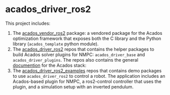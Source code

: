 # acados_driver_ros2

This project includes:
1. The [acados_vendor_ros2](https://github.com/ICube-Robotics/acados_vendor_ros2) package: a vendored package for the Acados optimization framework that exposes both the C library and the Python library (`acados_template` python module).
2. The [acados_driver_ros2](https://github.com/ICube-Robotics/acados_driver_ros2) repos that contains the helper packages to build Acados solver plugins for NMPC: `acados_driver_base` and `acados_driver_plugins`. The repos also contains the general [documention](https://icube-robotics.github.io/acados_solver_ros2/) for the Acados stack:
3. The [acados_driver_ros2_examples](https://github.com/ICube-Robotics/acados_driver_ros2_examples) repos that contains demo packages to use `acados_driver_ros2` to control a robot. The application includes an Acados-based plugin for NMPC, a ros2-control controller that uses the plugin, and a simulation setup with an inverted pendulum.